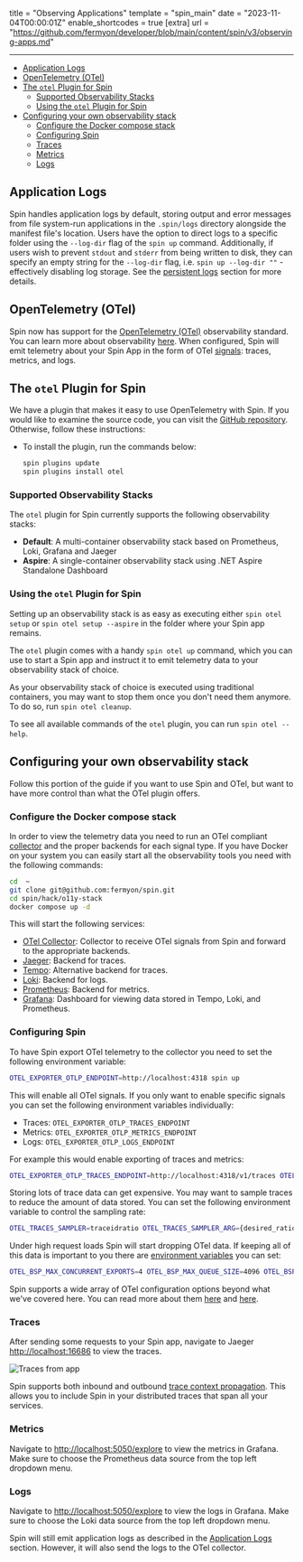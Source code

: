 title = "Observing Applications"
template = "spin_main"
date = "2023-11-04T00:00:01Z"
enable_shortcodes = true
[extra]
url = "https://github.com/fermyon/developer/blob/main/content/spin/v3/observing-apps.md"

---

- [Application Logs](#application-logs)
- [OpenTelemetry (OTel)](#opentelemetry-otel)
- [The `otel` Plugin for Spin](#the-otel-plugin-for-spin)
  - [Supported Observability Stacks](#supported-observability-stacks)
  - [Using the `otel` Plugin for Spin](#using-the-otel-plugin-for-spin)
- [Configuring your own observability stack](#configuring-your-own-observability-stack)
  - [Configure the Docker compose stack](#configure-the-docker-compose-stack)
  - [Configuring Spin](#configuring-spin)
  - [Traces](#traces)
  - [Metrics](#metrics)
  - [Logs](#logs)

## Application Logs

Spin handles application logs by default, storing output and error messages from file system-run applications in the `.spin/logs` directory alongside the manifest file's location. Users have the option to direct logs to a specific folder using the `--log-dir` flag of the `spin up` command. Additionally, if users wish to prevent `stdout` and `stderr` from being written to disk, they can specify an empty string for the `--log-dir` flag, i.e. `spin up --log-dir ""` - effectively disabling log storage. See the [persistent logs](./running-apps#persistent-logs) section for more details.

## OpenTelemetry (OTel)

Spin now has support for the [OpenTelemetry (OTel)](https://opentelemetry.io/) observability standard. You can learn more about observability [here](https://opentelemetry.io/docs/concepts/observability-primer/). When configured, Spin will emit telemetry about your Spin App in the form of OTel [signals](https://opentelemetry.io/docs/concepts/signals/): traces, metrics, and logs.

## The `otel` Plugin for Spin

We have a plugin that makes it easy to use OpenTelemetry with Spin. If you would like to examine the source code, you can visit the [GitHub repository](https://github.com/fermyon/otel-plugin). Otherwise, follow these instructions:

- To install the plugin, run the commands below:

  ```sh
  spin plugins update
  spin plugins install otel
  ```

### Supported Observability Stacks

The `otel` plugin for Spin currently supports the following observability stacks:

- **Default**: A multi-container observability stack based on Prometheus, Loki, Grafana and Jaeger
- **Aspire**: A single-container observability stack using .NET Aspire Standalone Dashboard

### Using the `otel` Plugin for Spin

Setting up an observability stack is as easy as executing either `spin otel setup` or `spin otel setup --aspire` in the folder where your Spin app remains. 

The `otel` plugin comes with a handy `spin otel up` command, which you can use to start a Spin app and instruct it to emit telemetry data to your observability stack of choice.

As your observability stack of choice is executed using traditional containers, you may want to stop them once you don't need them anymore. To do so, run `spin otel cleanup`.

To see all available commands of the `otel` plugin, you can run `spin otel --help`.

## Configuring your own observability stack

Follow this portion of the guide if you want to use Spin and OTel, but want to have more control than what the OTel plugin offers.

### Configure the Docker compose stack

In order to view the telemetry data you need to run an OTel compliant [collector](https://opentelemetry.io/docs/collector/) and the proper backends for each signal type. If you have Docker on your system you can easily start all the observability tools you need with the following commands:

```sh
cd  ~
git clone git@github.com:fermyon/spin.git
cd spin/hack/o11y-stack
docker compose up -d
```

This will start the following services:

- [OTel Collector](https://opentelemetry.io/docs/collector/): Collector to receive OTel signals from Spin and forward to the appropriate backends.
- [Jaeger](https://www.jaegertracing.io/): Backend for traces.
- [Tempo](https://grafana.com/oss/tempo/): Alternative backend for traces.
- [Loki](https://grafana.com/oss/loki/): Backend for logs.
- [Prometheus](https://prometheus.io/): Backend for metrics.
- [Grafana](https://grafana.com/oss/grafana/): Dashboard for viewing data stored in Tempo, Loki, and Prometheus.

### Configuring Spin

To have Spin export OTel telemetry to the collector you need to set the following environment variable:

```sh
OTEL_EXPORTER_OTLP_ENDPOINT=http://localhost:4318 spin up
```

This will enable all OTel signals. If you only want to enable specific signals you can set the following environment variables individually:

- Traces: `OTEL_EXPORTER_OTLP_TRACES_ENDPOINT`
- Metrics: `OTEL_EXPORTER_OTLP_METRICS_ENDPOINT`
- Logs: `OTEL_EXPORTER_OTLP_LOGS_ENDPOINT`

For example this would enable exporting of traces and metrics:

```sh
OTEL_EXPORTER_OTLP_TRACES_ENDPOINT=http://localhost:4318/v1/traces OTEL_EXPORTER_OTLP_METRICS_ENDPOINT=http://localhost:4318/v1/metrics spin up
```

Storing lots of trace data can get expensive. You may want to sample traces to reduce the amount of data stored. You can set the following environment variable to control the sampling rate:

```sh
OTEL_TRACES_SAMPLER=traceidratio OTEL_TRACES_SAMPLER_ARG={desired_ratio} OTEL_EXPORTER_OTLP_ENDPOINT=http://localhost:4318 spin up
```

Under high request loads Spin will start dropping OTel data. If keeping all of this data is important to you there are [environment variables](https://opentelemetry.io/docs/specs/otel/configuration/sdk-environment-variables/#batch-span-processor) you can set:

```sh
OTEL_BSP_MAX_CONCURRENT_EXPORTS=4 OTEL_BSP_MAX_QUEUE_SIZE=4096 OTEL_BSP_SCHEDULE_DELAY=1000 OTEL_EXPORTER_OTLP_ENDPOINT=http://localhost:4318 spin up
```

Spin supports a wide array of OTel configuration options beyond what we've covered here. You can read more about them [here](https://opentelemetry.io/docs/specs/otel/protocol/exporter/) and [here](https://opentelemetry.io/docs/specs/otel/configuration/sdk-environment-variables/#general-sdk-configuration).

### Traces

After sending some requests to your Spin app, navigate to Jaeger [http://localhost:16686](http://localhost:16686) to view the traces.

![Traces from app](/static/image/jaeger-traces.png)

Spin supports both inbound and outbound [trace context propagation](https://opentelemetry.io/docs/concepts/context-propagation/). This allows you to include Spin in your distributed traces that span all your services.

### Metrics

Navigate to [http://localhost:5050/explore](http://localhost:5050/explore) to view the metrics in Grafana. Make sure to choose the Prometheus data source from the top left dropdown menu.

### Logs

Navigate to [http://localhost:5050/explore](http://localhost:5050/explore) to view the logs in Grafana. Make sure to choose the Loki data source from the top left dropdown menu.

Spin will still emit application logs as described in the [Application Logs](#application-logs) section. However, it will also send the logs to the OTel collector.
